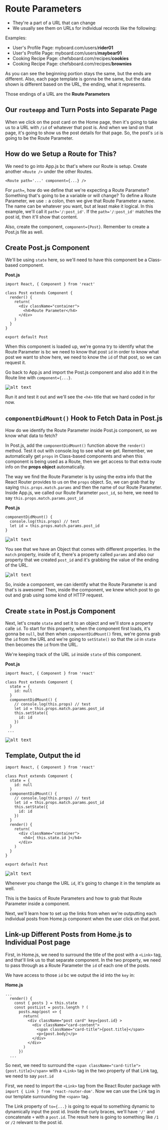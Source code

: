 # Route Parameters

* They're a part of a URL that can change
* We usually see them on URLs for individual records like the following:

Examples:

* User's Profile Page: myboard.com/users/**rider01**
* User's Profile Page: myboard.com/users/**maybear91**
* Cooking Recipe Page: chefsboard.com/recipes/**cookies**
* Cooking Recipe Page: chefsboard.com/recipes/**brownies**

As you can see the beginning portion stays the same, but the ends are different. Also, each page template is gonna be the same, but the data shown is different based on the URL, the ending, what it represents.

Those endings of a URL are the **Route Parameters**

## Our ```routeapp``` and Turn Posts into Separate Page

When we click on the post card on the Home page, then it's going to take us to a URL with ```/id``` of whatever that post is. And when we land on that page, it's going to show us the post details for that page. So, the post's ```id``` is going to be the Route Parameter.

## How do we Setup a Route for This?

We need to go into App.js bc that's where our Route is setup. Create another ```<Route />``` under the other Routes.

```
<Route path='...' component={...} />
```

For ```path=```, how do we define that we're expecting a Route Parameter? Something that's going to be a variable or will change? To define a Route Parameter, we use ```:``` a colon, then we give that Route Parameter a name. The name can be whatever you want, but at least make it logical. In this example, we'll call it ```path='/:post_id'```. If the ```path='/:post_id'``` matches the post id, then it'll show that content.

Also, create the component, ```component={Post}```. Remember to create a Post.js file as well.

## Create Post.js Component

We'll be using ```state``` here, so we'll need to have this component be a Class-based component.

**Post.js**
```
import React, { Component } from 'react'

class Post extends Component {
  render() {
    return(
      <div className="container">
        <h4>Route Parameter</h4>
      </div>
    )
  }
}

export default Post
```

When this component is loaded up, we're gonna try to identify what the Route Parameter is bc we need to know that post ```id``` in order to know what post we want to show here, we need to know the ```id``` of that post, so we can request it.

Go back to App.js and import the Post.js component and also add it in the Route line with ```component={...}```.

<kbd>![alt text](img/dummyroute.png "screenshot")</kbd>

Run it and test it out and we'll see the ```<h4>``` title that we hard coded in for now. 

## ```componentDidMount()``` Hook to Fetch Data in Post.js

How do we identify the Route Parameter inside Post.js component, so we know what data to fetch?

In Post.js, add the ```componentDidMount()``` function above the ```render()``` method. Test it out with console.log to see what we get. Remember, we automatically get ```props``` in Class-based components and when this component is being used as a Route, then we get access to that extra route info on the **props object** automatically.

The way we find the Route Parameter is by using the extra info that the React Router provides to us on the ```props``` object. So, we can grab that by saying ```this.props.match.params``` and then the name of our Route Parameter. Inside App.js, we called our Route Parameter ```post_id```, so here, we need to say ```this.props.match.params.post_id```

**Post.js**
```
componentDidMount() {
  console.log(this.props) // test
  let id = this.props.match.params.post_id
}
```

<kbd>![alt text](img/matchparams.png "screenshot")</kbd>

You see that we have an Object that comes with different properties. In the ```match``` property, inside of it, there's a property called ```params``` and also our property that we created ```post_id``` and it's grabbing the value of the ending of the URL.

<kbd>![alt text](img/paramsid.png "screenshot")</kbd>

So, inside a component, we can identify what the Route Parameter is and that's is awesome! Then, inside the component, we knew which post to go out and grab using some kind of HTTP request.

## Create ```state``` in Post.js Component

Next, let's create ```state``` and set it to an object and we'll store a property calle ```id```. To start for this property, when the component first loads, it's gonna be ```null```, but then when ```componentDidMount()``` fires, we're gonna grab the ```id``` from the URL and we're going to ```setState()``` so that the ```id``` in ```state``` then becomes the ```id``` from the URL.

We're keeping track of the URL ```id``` inside ```state``` of this component.

**Post.js**
```
import React, { Component } from 'react'

class Post extends Component {
  state = {
    id: null
  }
  componentDidMount() {
    // console.log(this.props) // test
    let id = this.props.match.params.post_id
    this.setState({
      id: id
    })
  }
 ... 
```

<kbd>![alt text](img/setstate.png "screenshot")</kbd>

## Template, Output the id

```
import React, { Component } from 'react'

class Post extends Component {
  state = {
    id: null
  }
  componentDidMount() {
    // console.log(this.props) // test
    let id = this.props.match.params.post_id
    this.setState({
      id: id
    })
  }
  render() {
    return(
      <div className="container">
        <h4>{ this.state.id }</h4>
      </div>
    )
  }
}

export default Post
```

<kbd>![alt text](img/outputid.png "screenshot")</kbd>

Whenever you change the URL ```id```, it's going to change it in the template as well.

This is the basics of Route Parameters and how to grab that Route Parameter inside a component.

Next, we'll learn how to set up the links from when we're outputting each individual posts from Home.js component when the user click on that post.

## Link-up Different Posts from Home.js to Individual Post page

First, in Home.js, we need to surround the title of the post with a ```<Link>``` tag, and that'll link us to that separate component. In the two property, we need to pass through as a Route Parameter the ```id``` of each one of the posts.

We have access to those ```id``` bc we output the id into the ```key``` in:

**Home.js**
```
...
  render() {
    const { posts } = this.state
    const postList = posts.length ? (
      posts.map(post => {
        return(
          <div className="post card" key={post.id} >
            <div className="card-content">
              <span className="card-title">{post.title}</span>
              <p>{post.body}</p>
            </div>
          </div>
        )
      })
  ...    
```

So next, we need to surround the ```<span className="card-title">{post.title}</span>``` with a ```<Link>``` tag in the two property of that Link tag, we need to say ```post.id```

First, we need to import the ```<Link>``` tag from the React Router package with ```import { Link } from 'react-router-dom'```. Now we can use the Link tag in our template surrounding the ```<span>``` tag. 

The Link property of ```to={...}``` is going to equal to something dynamic to dynamically input the post id. Inside the curly braces, we'll have ```'/'``` and concatenate ```+``` with a ```post.id```. The result here is going to something like ```/1``` or ```/2``` relevant to the post id.

